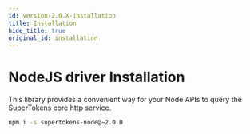 ```yaml
---
id: version-2.0.X-installation
title: Installation
hide_title: true
original_id: installation
---
```


# NodeJS driver Installation

This library provides a convenient way for your Node APIs to query the SuperTokens core http service.

```bash
npm i -s supertokens-node@~2.0.0
```
